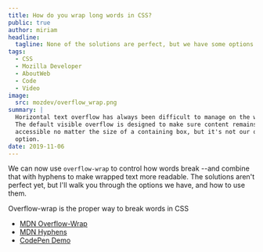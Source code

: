 ```yaml
---
title: How do you wrap long words in CSS?
public: true
author: miriam
headline:
  tagline: None of the solutions are perfect, but we have some options
tags:
  - CSS
  - Mozilla Developer
  - AboutWeb
  - Code
  - Video
image:
  src: mozdev/overflow_wrap.png
summary: |
  Horizontal text overflow has always been difficult to manage on the web.
  The default visible overflow is designed to make sure content remains
  accessible no matter the size of a containing box, but it's not our only
  option.
date: 2019-11-06
---
```


We can now use `overflow-wrap` to control how words break --and combine
that with hyphens to make wrapped text more readable. The solutions
aren't perfect yet, but I'll walk you through the options we have, and
how to use them.

Overflow-wrap is the proper way to break words in CSS

-   [MDN Overflow-Wrap]
-   [MDN Hyphens]
-   [CodePen Demo]

  [MDN Overflow-Wrap]: https://developer.mozilla.org/en-US/docs/Web/CSS/overflow-wrap
  [MDN Hyphens]: https://developer.mozilla.org/en-US/docs/Web/CSS/hyphens
  [CodePen Demo]: https://codepen.io/mirisuzanne/pen/GRKoxXY
